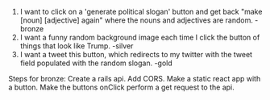 1. I want to click on a 'generate political slogan' button and get back "make [noun] [adjective] again" where the nouns and adjectives are random. -bronze
2. I want a funny random background image each time I click the button of things that look like Trump. -silver
3. I want a tweet this button, which redirects to my twitter with the tweet field populated with the random slogan. -gold

Steps for bronze: Create a rails api. Add CORS. Make a static react app with a button. Make the buttons onClick perform a get request to the api. 
